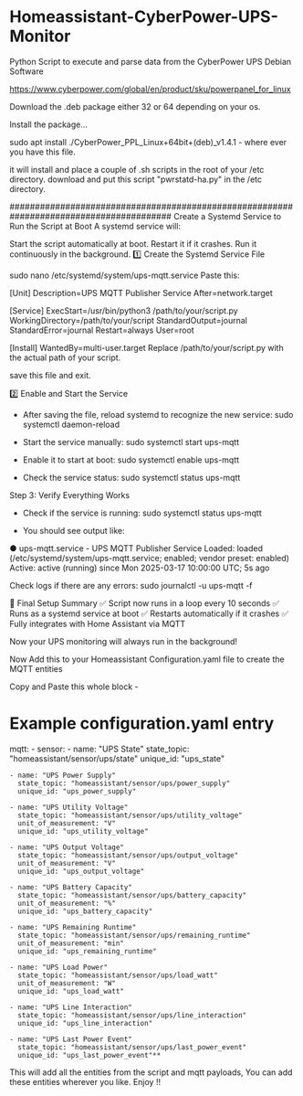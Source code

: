 # Homeassistant-CyberPower-UPS-Monitor
Python Script to execute and parse data from the CyberPower UPS Debian Software

https://www.cyberpower.com/global/en/product/sku/powerpanel_for_linux

Download the .deb package either 32 or 64 depending on your os.

Install the package...

sudo apt install ./CyberPower_PPL_Linux+64bit+(deb)_v1.4.1 - where ever you have this file.

it will install and place a couple of .sh scripts in the root of your /etc directory.
download and put this script "pwrstatd-ha.py" in the /etc directory.

########################################################################################
Create a Systemd Service to Run the Script at Boot
A systemd service will:

Start the script automatically at boot.
Restart it if it crashes.
Run it continuously in the background.
1️⃣ Create the Systemd Service File

sudo nano /etc/systemd/system/ups-mqtt.service
Paste this:

[Unit]
Description=UPS MQTT Publisher Service
After=network.target

[Service]
ExecStart=/usr/bin/python3 /path/to/your/script.py
WorkingDirectory=/path/to/your/script
StandardOutput=journal
StandardError=journal
Restart=always
User=root

[Install]
WantedBy=multi-user.target
Replace /path/to/your/script.py with the actual path of your script.

save this file and exit.

2️⃣ Enable and Start the Service

- After saving the file, reload systemd to recognize the new service:
sudo systemctl daemon-reload

- Start the service manually:
sudo systemctl start ups-mqtt

- Enable it to start at boot:
sudo systemctl enable ups-mqtt

- Check the service status:
sudo systemctl status ups-mqtt


Step 3: Verify Everything Works

- Check if the service is running:
sudo systemctl status ups-mqtt

- You should see output like:

● ups-mqtt.service - UPS MQTT Publisher Service
   Loaded: loaded (/etc/systemd/system/ups-mqtt.service; enabled; vendor preset: enabled)
   Active: active (running) since Mon 2025-03-17 10:00:00 UTC; 5s ago

Check logs if there are any errors:
sudo journalctl -u ups-mqtt -f

🎯 Final Setup Summary
✅ Script now runs in a loop every 10 seconds
✅ Runs as a systemd service at boot
✅ Restarts automatically if it crashes
✅ Fully integrates with Home Assistant via MQTT

Now your UPS monitoring will always run in the background! 

Now Add this to your Homeassistant Configuration.yaml file to create the MQTT entities

Copy and Paste this whole block -

# Example configuration.yaml entry
mqtt:
    - sensor:
    - name: "UPS State"
      state_topic: "homeassistant/sensor/ups/state"
      unique_id: "ups_state"

    - name: "UPS Power Supply"
      state_topic: "homeassistant/sensor/ups/power_supply"
      unique_id: "ups_power_supply"

    - name: "UPS Utility Voltage"
      state_topic: "homeassistant/sensor/ups/utility_voltage"
      unit_of_measurement: "V"
      unique_id: "ups_utility_voltage"

    - name: "UPS Output Voltage"
      state_topic: "homeassistant/sensor/ups/output_voltage"
      unit_of_measurement: "V"
      unique_id: "ups_output_voltage"

    - name: "UPS Battery Capacity"
      state_topic: "homeassistant/sensor/ups/battery_capacity"
      unit_of_measurement: "%"
      unique_id: "ups_battery_capacity"

    - name: "UPS Remaining Runtime"
      state_topic: "homeassistant/sensor/ups/remaining_runtime"
      unit_of_measurement: "min"
      unique_id: "ups_remaining_runtime"

    - name: "UPS Load Power"
      state_topic: "homeassistant/sensor/ups/load_watt"
      unit_of_measurement: "W"
      unique_id: "ups_load_watt"

    - name: "UPS Line Interaction"
      state_topic: "homeassistant/sensor/ups/line_interaction"
      unique_id: "ups_line_interaction"

    - name: "UPS Last Power Event"
      state_topic: "homeassistant/sensor/ups/last_power_event"
      unique_id: "ups_last_power_event"**


This will add all the entities from the script and mqtt payloads,
You can add these entities wherever you like. Enjoy !!
